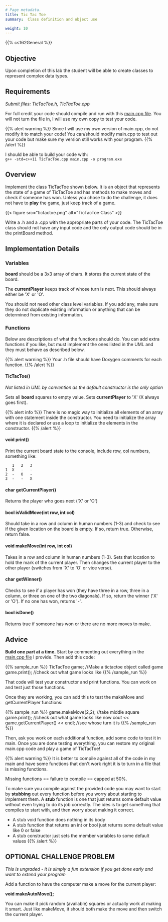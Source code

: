 ```yaml
---
# Page metadata.
title: Tic Tac Toe
summary:  Class definition and object use

weight: 10
---
```


{{% cs162General %}}

## Objective

Upon completion of this lab the student will be able to create classes to represent complex data types.

## Requirements

*Submit files: TicTacToe.h, TicTacToe.cpp*

For full credit your code should compile and run with this [main.cpp file](main.cpp). You
will not turn the file in, I will use my own copy to test your code.

{{% alert warning %}}
Since I will use my own version of main.cpp, do not modify it to match your code!
You can/should modify main.cpp to test out your code but make sure my version still works
with your program.
{{% /alert %}}

I should be able to build your code with:  
`g++ -std=c++11 TicTacToe.cpp main.cpp -o program.exe`

## Overview

Implement the class TicTacToe shown below. It is an object that represents the
state of a game of TicTacToe and has methods to make moves and check if someone
has won. Unless you chose to do the challenge, it does not have to **play** the
game, just keep track of a game.

{{< figure src="tictactoe.png" alt="TicTacToe Class" >}}

Write a .h and a .cpp with the appropriate parts of your code. The TicTacToe class
should not have any input code and the only output code should be in the printBoard method.

## Implementation Details

### Variables

**board** should be a 3x3 array of chars. It stores the current state of the board.

The **currentPlayer** keeps track of whose turn is next. This should always either
be 'X' or 'O'.

You should not need other class level variables. If you add any, make sure they do not duplicate
existing information or anything that can be determined from existing information.

### Functions

Below are descriptions of what the functions should do. You can add extra functions if you
like, but must implement the ones listed in the UML and they must behave as described below.

{{% alert warning %}}
Your .h file should have Doxygen comments for each function.
{{% /alert %}}

#### TicTacToe()

*Not listed in UML by convention as the default constructor is the only option*

Sets all **board** squares to empty value. Sets **currentPlayer** to 'X' (X always goes first).

{{% alert info %}}
There is no magic way to initialize all elements of an array with one statement inside the
constructor. You need to initialize the array where it is declared or use a loop to initialize
the elements in the constructor.
{{% /alert %}}

#### void print()

Print the current board state to the console, include row, col numbers, something like:

       1   2   3
    1  X   -   -
    2  -   O   -
    3  -   -   X

#### char getCurrentPlayer()

Returns the player who goes next ('X' or 'O')

#### bool isValidMove(int row, int col)

Should take in a row and column in human numbers (1-3) and check to see if the given location
on the board is empty. If so, return true. Otherwise, return false.

#### void makeMove(int row, int col)

Takes in a row and column in human numbers (1-3). Sets that location to hold the mark of the
current player. Then changes the current player to the other player (switches from 'X' to 
'O' or vice verse).

#### char getWinner()

Checks to see if a player has won (they have three in a row, three in a column, or three
on one of the two diagonals). If so, return the winner ('X' or 'O'). If no one has won,
returns '-'.

#### bool isDone()

Returns true if someone has won or there are no more moves to make.

## Advice

**Build one part at a time.** Start by commenting out everything in the [main.cpp file](main.cpp) I provide.
Then add this code:

{{% sample_run %}}
TicTacToe game;                      //Make a tictactoe object called game
game.print();                        //check out what game looks like
{{% /sample_run %}}

That code will test your constructor and print functions. You can work on and test just those functions.

Once they are working, you can add this to test the  makeMove and getCurrentPlayer functions:

{{% sample_run %}}
game.makeMove(2,2);                  //take middle square 
game.print();                        //check out what game looks like now
cout << game.getCurrentPlayer() << endl;  //see whose turn it is
{{% /sample_run %}}

Then, ask you work on each additional function, add some code to test it in main. Once you are done
testing everything, you can restore my original main.cpp code and play a game of TicTacToe!

{{% alert warning %}}
It is better to compile against all of the code in my main and have some functions that don't work right
it is to turn in a file that is missing functions.

Missing functions == failure to compile == capped at 50%.
  
To make sure you compile against the provided code you may want to start by **stubbing** out every
function before you worry about starting to implement them. A **stub** function is one that just
returns some default value without even trying to do its job correctly. The ides is to get something
that compiles to start with, and then worry about making it correct.

* A stub void function does nothing in its body
* A stub function that returns an int or bool just returns some default value like 0 or false
* A stub constructor just sets the member variables to some default values
{{% /alert %}}

## OPTIONAL CHALLENGE PROBLEM

*This is ungraded - it is simply a fun extension if you get done early and want to extend your program*

Add a function to have the computer make a move for the current player:

**void makeAutoMove();**

You can make it pick random (available) squares or actually work at making it smart. Just like
makeMove, it should both make the move and then switch the current player.
